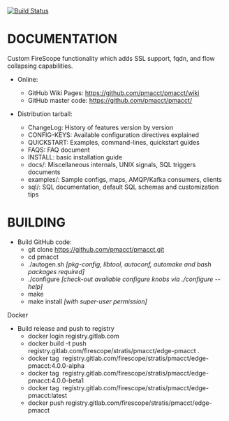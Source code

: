 [![Build Status](https://travis-ci.org/pmacct/pmacct.svg?branch=master)](https://travis-ci.org/pmacct/pmacct)

DOCUMENTATION
=============

Custom FireScope functionality which adds SSL support, fqdn, and flow collapsing capabilities.

- Online:
  * GitHub Wiki Pages: https://github.com/pmacct/pmacct/wiki
  * GitHub master code: https://github.com/pmacct/pmacct/

- Distribution tarball:
  * ChangeLog: History of features version by version 
  * CONFIG-KEYS: Available configuration directives explained
  * QUICKSTART: Examples, command-lines, quickstart guides
  * FAQS: FAQ document
  * INSTALL: basic installation guide
  * docs/: Miscellaneous internals, UNIX signals, SQL triggers documents 
  * examples/: Sample configs, maps, AMQP/Kafka consumers, clients 
  * sql/: SQL documentation, default SQL schemas and customization tips

# BUILDING

- Build GitHub code:
  * git clone https://github.com/pmacct/pmacct.git
  * cd pmacct
  * ./autogen.sh *[pkg-config, libtool, autoconf, automake and bash packages required]*
  * ./configure *[check-out available configure knobs via ./configure --help]* 
  * make
  * make install *[with super-user permission]*

Docker

- Build release and push to registry
  * docker login registry.gitlab.com
  * docker build -t push registry.gitlab.com/firescope/stratis/pmacct/edge-pmacct .
  * docker tag <IMAGE ID> registry.gitlab.com/firescope/stratis/pmacct/edge-pmacct:4.0.0-alpha
  * docker tag <IMAGE ID> registry.gitlab.com/firescope/stratis/pmacct/edge-pmacct:4.0.0-beta1
  * docker tag <IMAGE ID> registry.gitlab.com/firescope/stratis/pmacct/edge-pmacct:latest
  * docker push registry.gitlab.com/firescope/stratis/pmacct/edge-pmacct
